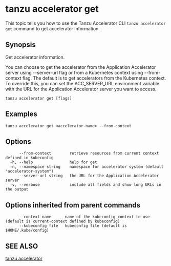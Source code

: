 # tanzu accelerator get

This topic tells you how to use the Tanzu Accelerator CLI `tanzu accelerator get`
command to get accelerator information.

## Synopsis

Get accelerator information.

You can choose to get the accelerator from the Application Accelerator server using --server-url flag
or from a Kubernetes context using --from-context flag. The default is to get accelerators from the
Kubernetes context. To override this, you can set the ACC_SERVER_URL environment variable with the URL for the Application Accelerator server you want to access.

```console
tanzu accelerator get [flags]
```

## Examples

```console
tanzu accelerator get <accelerator-name> --from-context
```

## Options

```console
      --from-context        retrieve resources from current context defined in kubeconfig
  -h, --help                help for get
  -n, --namespace string    namespace for accelerator system (default "accelerator-system")
      --server-url string   the URL for the Application Accelerator server
  -v, --verbose             include all fields and show long URLs in the output
```

## Options inherited from parent commands

```console
      --context name      name of the kubeconfig context to use (default is current-context defined by kubeconfig)
      --kubeconfig file   kubeconfig file (default is $HOME/.kube/config)
```

## SEE ALSO

[tanzu accelerator](tanzu_accelerator.md)
